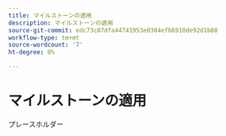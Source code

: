 ```yaml
---
title: マイルストーンの適用
description: マイルストーンの適用
source-git-commit: edc73c87dfa44741953e0304efb6910de92d1b88
workflow-type: tm+mt
source-wordcount: '7'
ht-degree: 0%

---
```


# マイルストーンの適用

プレースホルダー

<!--
This is a comment. Validation ignores it.
-->
